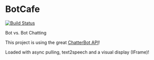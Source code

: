 BotCafe
=======
[![Build Status](https://travis-ci.org/ChristianGaertner/BotCafe.png?branch=master)](https://travis-ci.org/ChristianGaertner/BotCafe)

Bot vs. Bot Chatting

This project is using the great [ChatterBot API](https://code.google.com/p/chatter-bot-api/)!

Loaded with async pulling, text2speech and a visual display (IFrame)!

